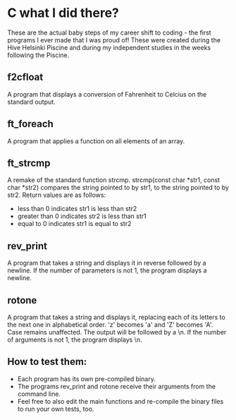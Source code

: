 # C what I did there? 
These are the actual baby steps of my career shift to coding - the first programs I ever made that I was proud of! These were created during the Hive Helsinki Piscine and during my independent studies in the weeks following the Piscine.

## f2cfloat
A program that displays a conversion of Fahrenheit to Celcius on the standard output.

## ft_foreach
A program that applies a function on all elements of an array.

## ft_strcmp
A remake of the standard function strcmp. strcmp(const char *str1, const char *str2) compares the string pointed to by str1, to the string pointed to by str2. Return values are as follows:
- less than 0 indicates str1 is less than str2
- greater than 0 indicates str2 is less than str1
- equal to 0 indicates str1 is equal to str2

## rev_print
A program that takes a string and displays it in reverse followed by a newline. If the number of parameters is not 1, the program displays a newline.

## rotone
A program that takes a string and displays it, replacing each of its letters to the next one in alphabetical order. 'z' becomes 'a' and 'Z' becomes 'A'. Case remains unaffected. The output will be followed by a \n. If the number of arguments is not 1, the program displays \n.

## How to test them:
- Each program has its own pre-compiled binary. 
- The programs rev_print and rotone receive their arguments from the command line.
- Feel free to also edit the main functions and re-compile the binary files to run your own tests, too.
